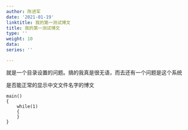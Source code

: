 ```yaml
---
author: 陈进军
date: '2021-01-19'
linktitle: 我的第一测试博文
title: 我的第一测试博文
type: ''
weight: 10
data: 
series: ''

---
```

就是一个目录设置的问题。搞的我真是很无语，而去还有一个问题是这个系统

是否能正常的显示中文文件名字的博文

    main()
    {
    	while(1)
        {
        }
    }